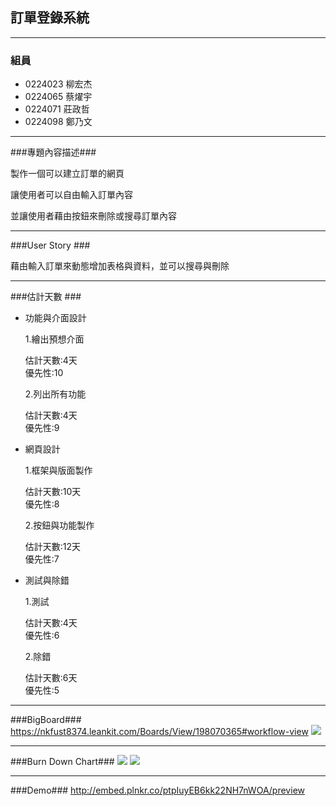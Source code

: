 ## 訂單登錄系統 ##

----------

### 組員 ###

- 0224023 柳宏杰
- 0224065 蔡燿宇
- 0224071 莊政哲
- 0224098 鄭乃文


----------
###專題內容描述###

製作一個可以建立訂單的網頁

讓使用者可以自由輸入訂單內容

並讓使用者藉由按鈕來刪除或搜尋訂單內容

----------
###User Story ###

藉由輸入訂單來動態增加表格與資料，並可以搜尋與刪除

----------
###估計天數 ###

- 功能與介面設計

  1.繪出預想介面  

    估計天數:4天  
    優先性:10


  2.列出所有功能

    估計天數:4天  
    優先性:9
 


- 網頁設計

  1.框架與版面製作

    估計天數:10天  
    優先性:8
  
  
  2.按鈕與功能製作

    估計天數:12天  
    優先性:7



- 測試與除錯

  1.測試

    估計天數:4天  
    優先性:6
  
  
  2.除錯

    估計天數:6天  
    優先性:5

----------
###BigBoard###
https://nkfust8374.leankit.com/Boards/View/198070365#workflow-view
![](http://i.imgur.com/TxXKjDr.png)

----------
###Burn Down Chart###
![](http://i.imgur.com/uJzxT3W.png)
![](http://i.imgur.com/MDTRSkA.png)

----------
###Demo###
http://embed.plnkr.co/ptpIuyEB6kk22NH7nWOA/preview
